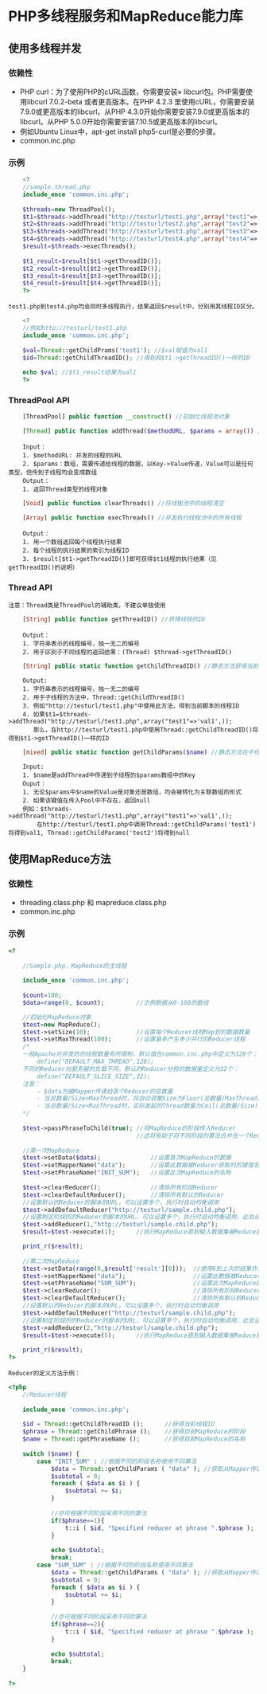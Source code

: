 PHP多线程服务和MapReduce能力库
=========

使用多线程并发
----------

### 依赖性

*	PHP curl：为了使用PHP的cURL函数，你需要安装» libcurl包。PHP需要使用libcurl 7.0.2-beta 或者更高版本。在PHP 4.2.3 里使用cURL，你需要安装7.9.0或更高版本的libcurl。从PHP 4.3.0开始你需要安装7.9.0或更高版本的libcurl。从PHP 5.0.0开始你需要安装7.10.5或更高版本的libcurl。
*	例如Ubuntu Linux中，apt-get install php5-curl是必要的步骤。
*	common.inc.php

### 示例

```PHP
	<?
	//sample.thread.php
	include_once 'common.inc.php';
	
	$threads=new ThreadPool();
	$t1=$threads->addThread("http://testurl/test1.php",array("test1"=>'val1',));
	$t2=$threads->addThread("http://testurl/test2.php",array("test2"=>'val2',));
	$t3=$threads->addThread("http://testurl/test3.php",array("test3"=>'val3',));
	$t4=$threads->addThread("http://testurl/test4.php",array("test4"=>'val4',));
	$result=$threads->execThreads();
	
	$t1_result=$result[$t1->getThreadID()];
	$t2_result=$result[$t2->getThreadID()];
	$t3_result=$result[$t3->getThreadID()];
	$t4_result=$result[$t4->getThreadID()]; 
	?>
```

	test1.php到test4.php均会同时多线程执行，结果返回$result中，分别用其线程ID区分。

```PHP		
	<?
	//例如http://testurl/test1.php
	include_once 'common.inc.php';
	
	$val=Thread::getChildPrams('test1'); //$val赋值为val1
	$id=Thread::getChildThreadID(); //得到和$t1->getThreadID()一样的ID
	
	echo $val; //$t1_result结果为val1
	?>
```

### ThreadPool API

```PHP
	[ThreadPool] public function __construct() //初始化线程池对象
```

```PHP
	[Thread] public function addThread($methodURL, $params = array()) //向线程池中添加线程
```
		Input：
		1. $methodURL: 并发的线程的URL
		2. $params：数组，需要传递给线程的数据，以Key->Value传递，Value可以是任何类型，但传到子线程均会变成数组
		Output：
		1. 返回Thread类型的线程对象

```PHP	
	[Void] public function clearThreads() //将线程池中的线程清空
```

```PHP
	[Array] public function execThreads() //并发执行线程池中的所有线程
```
		Output：
		1. 用一个数组返回每个线程执行结果
		2. 每个线程的执行结果的索引为线程ID
		3. $result[$t1->getThreadID()]即可获得$t1线程的执行结果（见getThreadID()的说明）
		
### Thread API
		
	注意：Thread类是ThreadPool的辅助类，不建议单独使用
	
```PHP
	[String] public function getThreadID() //获得线程的ID
```
		Output：
		1. 字符串表示的线程编号，独一无二的编号
		2. 用于区别于不同线程的返回结果：(Thread) $thread->getThreadID()
	
```PHP
	[String] public static function getChildThreadID() //静态方法获得当前子线程在线程池中的ID
```
		Output:
		1. 字符串表示的线程编号，独一无二的编号
		2. 用于子线程的方法中，Thread::getChildThreadID()
		3. 例如"http://testurl/test1.php"中使用此方法，得到当前脚本的线程ID
		4. 如果$t1=$threads->addThread("http://testurl/test1.php",array("test1"=>'val1',));
		   那么，在http://testurl/test1.php中使用Thread::getChildThreadID()将得到$t1->getThreadID()一样的ID
	   
```PHP
	[mixed] public static function getChildParams($name) //静态方法在子线程中获得线程池传递的数据
```
		Input:
		1. $name是addThread中传递到子线程的$params数组中的Key
		Ouput：
		1. 无论$params中$name的Value是对象还是数组，均会被转化为关联数组的形式
		2. 如果该键值在传入Pool中不存在，返回null
		例如：$threads->addThread("http://testurl/test1.php",array("test1"=>'val1',));
			在http://testurl/test1.php中调用Thread::getChildParams('test1')将得到val1, Thread::getChildParams('test2')将得到null
		
使用MapReduce方法
---------------

### 依赖性

*	threading.class.php 和 mapreduce.class.php 
*	common.inc.php

### 示例

```PHP
<?
	
	//Sample.php，MapReduce的主线程
	
	include_once 'common.inc.php';
		
	$count=100; 
	$data=range(0, $count);			//示例数据从0-100的数组

	//初始化MapReduce对象	
	$test=new MapReduce();
	$test->setSize(10); 			//设置每个Reducer线程Map到的数据数量
	$test->setMaxThread(100); 		//设置最多产生多少并行的Reducer线程
	/*
	一般Apache对并发的的线程数量有所限制，默认值在common.inc.php中定义为128个：
		define("DEFAULT_MAX_THREAD",128);
	不同的Reducer对服务器的负载不同，默认的Reducer分担的数据量定义为32个：
		define("DEFAULT_SLICE_SIZE",32);
	注意：
		- $data为被Mapper传递给各个Reducer的总数量
		- 当总数量/Size>MaxThread时，将自动调整Size为Floor(总数量/MaxThread)
		- 当总数量/Size<MaxThread时，实际发起的Thread数量为Ceil(总数量/Size)
	*/
	
	$test->passPhraseToChild(true); //将MapReduce的阶段传入Reducer
									//这将有助于将不同阶段的算法合并在一个Reducer脚本中编写
	
	//第一次MapReduce	
	$test->setData($data);				//设置首次MapReduce的数据
	$test->setMapperName("data");		//设置此数据被Reducer获取时的键值名称
	$test->setPhraseName("INIT_SUM");	//设置此次MapReduce的名称
	
	$test->clearReducer();				//清除所有阶段Reducer
	$test->clearDefaultReducer();		//清除所有默认的Reducer
	//设置默认的Reducer的脚本的URL，可以设置多个，执行时自动均衡调用
	$test->addDefaultReducer("http://testurl/sample.child.php");
	//设置制定阶段的的Reducer的脚本的URL，可以设置多个，执行时自动均衡调用，此处设定了第一个阶段的确切Reducer
	$test->addReducer(1,"http://testurl/sample.child.php");
	$result=$test->execute(1);		//执行MapReduce直到输入数据集被Reduce到一个结果为止

	print_r($result);	
	
	//第二次MapReduce
	$test->setData(range(0,$result['result'][0])); 	//使用0到上次的结果作为本次数据集
	$test->setMapperName("data");					//设置此数据被Reducer获取时的键值名称
	$test->setPhraseName("SUM_SUM");				//设置此次MapReduce的名称
	$test->clearReducer();							//清除所有阶段Reducer
	$test->clearDefaultReducer();					//清除所有默认的Reducer
	//设置默认的Reducer的脚本的URL，可以设置多个，执行时自动均衡调用
	$test->addDefaultReducer("http://testurl/sample.child.php");
	//设置制定阶段的的Reducer的脚本的URL，可以设置多个，执行时自动均衡调用，此处设定了第2个阶段的确切Reducer
	$test->addReducer(2,"http://testurl/sample.child.php");
	$result=$test->execute(5);		//执行MapReduce直到输入数据集被Reduce到不超过5个结果为止
	
	print_r($result);
?>
```
	
	Reducer的定义方法示例：
	
```PHP
<?php
	//Reducer线程
	
	include_once 'common.inc.php';
	
	$id = Thread::getChildThreadID ();		//获得当前线程ID
	$phrase = Thread::getChildPhrase ();	//获得目前MapReduce的阶段
	$name = Thread::getPhraseName ();		//获得目前MapReduce的名称
	
	switch ($name) {
		case "INIT_SUM" : //根据不同的阶段名称使用不同算法
			$data = Thread::getChildParams ( "data" ); //获取从Mapper传递的数据
			$subtotal = 0;
			foreach ( $data as $i ) {
				$subtotal += $i;
			}
			
			//亦可根据不同阶段采用不同的算法
			if($phrase==1){  
				t::i ( $id, "Specified reducer at phrase ".$phrase );
			}
			
			echo $subtotal;
			break;
		case "SUM_SUM" : //根据不同的阶段名称使用不同算法
			$data = Thread::getChildParams ( "data" ); //获取从Mapper传递的数据
			$subtotal = 0;
			foreach ( $data as $i ) {
				$subtotal += $i;
			}
			
			//亦可根据不同阶段采用不同的算法
			if($phrase==2){
				t::i ( $id, "Specified reducer at phrase ".$phrase );
			}
			
			echo $subtotal;
			break;
	}
	
?>
```
		
		
		
		
